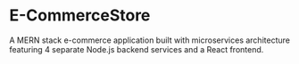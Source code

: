 # E-CommerceStore
A MERN stack e-commerce application built with microservices architecture featuring 4 separate Node.js backend services and a React frontend.

